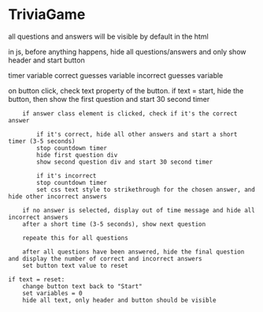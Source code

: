 # TriviaGame

all questions and answers will be visible by default in the html

in js, before anything happens, hide all questions/answers and only show header and start button

timer variable
correct guesses variable
incorrect guesses variable

on button click, check text property of the button.
    if text = start, hide the button, then show the first question and start 30 second timer

        if answer class element is clicked, check if it's the correct answer

            if it's correct, hide all other answers and start a short timer (3-5 seconds)
            stop countdown timer
            hide first question div
            show second question div and start 30 second timer

            if it's incorrect
            stop countdown timer
            set css text style to strikethrough for the chosen answer, and hide other incorrect answers
        
        if no answer is selected, display out of time message and hide all incorrect answers
        after a short time (3-5 seconds), show next question

        repeate this for all questions

        after all questions have been answered, hide the final question and display the number of correct and incorrect answers
        set button text value to reset

    if text = reset:
        change button text back to "Start"
        set variables = 0
        hide all text, only header and button should be visible
